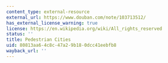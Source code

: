 ```yaml
---
content_type: external-resource
external_url: https://www.douban.com/note/103713512/
has_external_license_warning: true
license: https://en.wikipedia.org/wiki/All_rights_reserved
status: ''
title: Pedestrian Cities
uid: 80813aa6-4c8c-47a2-9b18-0dcc41eebfb8
wayback_url: ''
---
```

